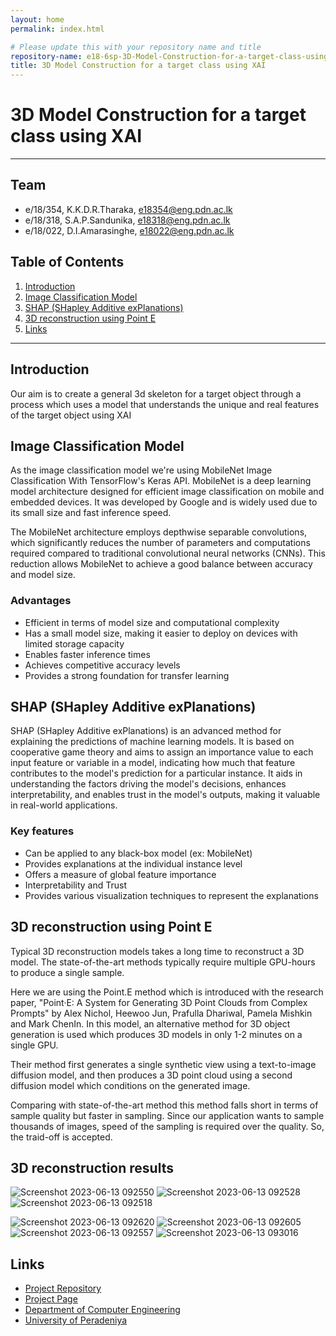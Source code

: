```yaml
---
layout: home
permalink: index.html

# Please update this with your repository name and title
repository-name: e18-6sp-3D-Model-Construction-for-a-target-class-using-XAI-Group16
title: 3D Model Construction for a target class using XAI
---
```


[comment]: # "This is the standard layout for the project, but you can clean this and use your own template"

# 3D Model Construction for a target class using XAI

---

## Team
-  e/18/354, K.K.D.R.Tharaka, [e18354@eng.pdn.ac.lk](mailto:name@email.com)
-  e/18/318, S.A.P.Sandunika, [e18318@eng.pdn.ac.lk](mailto:name@email.com)
-  e/18/022, D.I.Amarasinghe, [e18022@eng.pdn.ac.lk](mailto:name@email.com)

## Table of Contents
1. [Introduction](#introduction)
2. [Image Classification Model](#imageclassfication)
3. [SHAP (SHapley Additive exPlanations)](#shap)
4. [3D reconstruction using Point E](#pointe)
5. [Links](#links)

---

## Introduction

Our aim is to create a general 3d skeleton for a target object through a process which uses a model that understands  the unique and real features of the target object using XAI

## Image Classification Model
As the image classification model we're using MobileNet Image Classification With TensorFlow's Keras API.
MobileNet is a deep learning model architecture designed for efficient image classification on mobile and embedded devices. It was developed by Google and is widely used due to its small size and fast inference speed.

The MobileNet architecture employs depthwise separable convolutions, which significantly reduces the number of parameters and computations required compared to traditional convolutional neural networks (CNNs). This reduction allows MobileNet to achieve a good balance between accuracy and model size.

### Advantages 
- Efficient in terms of model size and computational complexity
- Has a small model size, making it easier to deploy on devices with limited storage capacity
- Enables faster inference times
- Achieves competitive accuracy levels
- Provides a strong foundation for transfer learning

## SHAP (SHapley Additive exPlanations)

SHAP (SHapley Additive exPlanations) is an advanced method for explaining the predictions of machine learning models. It is based on cooperative game theory and aims to assign an importance value to each input feature or variable in a model, indicating how much that feature contributes to the model's prediction for a particular instance.  It aids in understanding the factors driving the model's decisions, enhances interpretability, and enables trust in the model's outputs, making it valuable in real-world applications.


### Key features

- Can be applied to any black-box model (ex: MobileNet)
- Provides explanations at the individual instance level
- Offers a measure of global feature importance
- Interpretability and Trust
- Provides various visualization techniques to represent the explanations

## 3D reconstruction using Point E

Typical 3D reconstruction models takes a long time to reconstruct a 3D model. The state-of-the-art methods typically require multiple GPU-hours to produce a single sample.

Here we are using the Point.E method which is introduced with the research paper, "Point·E: A System for Generating 3D Point Clouds from Complex Prompts" by Alex Nichol, Heewoo Jun, Prafulla Dhariwal, Pamela Mishkin and Mark ChenIn. In this model, an alternative method for 3D object generation is used which produces 3D models in only 1-2 minutes on a single GPU.

Their method first generates a single synthetic view using a text-to-image diffusion model, and then produces a 3D point cloud using a second diffusion model which conditions on the generated image.

Comparing with state-of-the-art method this method falls short in terms of sample quality but faster in sampling. Since our application wants to sample thousands of images, speed of the sampling is required over the quality. So, the traid-off is accepted.

## 3D reconstruction results
![Screenshot 2023-06-13 092550](https://github.com/cepdnaclk/e18-6sp-3D-Model-Construction-for-a-target-class-using-XAI-Group16/assets/99112218/90c55d91-fa1a-4576-bd61-ef5c7cf5e548)
![Screenshot 2023-06-13 092528](https://github.com/cepdnaclk/e18-6sp-3D-Model-Construction-for-a-target-class-using-XAI-Group16/assets/99112218/0e3bfabc-efcc-450e-bf79-565148a6c1f7)
![Screenshot 2023-06-13 092518](https://github.com/cepdnaclk/e18-6sp-3D-Model-Construction-for-a-target-class-using-XAI-Group16/assets/99112218/be1af25d-de67-49d0-b154-8ae173931c79)

![Screenshot 2023-06-13 092620](https://github.com/cepdnaclk/e18-6sp-3D-Model-Construction-for-a-target-class-using-XAI-Group16/assets/99112218/bd98a589-3cd0-4986-8792-bbe8e2e62ea1)
![Screenshot 2023-06-13 092605](https://github.com/cepdnaclk/e18-6sp-3D-Model-Construction-for-a-target-class-using-XAI-Group16/assets/99112218/d6a40f86-9c78-498b-a134-64690770025a)
![Screenshot 2023-06-13 092557](https://github.com/cepdnaclk/e18-6sp-3D-Model-Construction-for-a-target-class-using-XAI-Group16/assets/99112218/0cc8eeda-0803-4240-8a5a-ac0cc24dda15)
![Screenshot 2023-06-13 093016](https://github.com/cepdnaclk/e18-6sp-3D-Model-Construction-for-a-target-class-using-XAI-Group16/assets/99112218/656fb647-5528-4e24-bbe5-3929d64d3edf)


## Links

- [Project Repository](https://github.com/cepdnaclk/e18-6sp-3D-Model-Construction-for-a-target-class-using-XAI-Group16)
- [Project Page](https://cepdnaclk.github.io/e18-6sp-3D-Model-Construction-for-a-target-class-using-XAI-Group16/)
- [Department of Computer Engineering](http://www.ce.pdn.ac.lk/)
- [University of Peradeniya](https://eng.pdn.ac.lk/)


[//]: # (Please refer this to learn more about Markdown syntax)
[//]: # (https://github.com/adam-p/markdown-here/wiki/Markdown-Cheatsheet)

